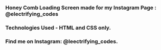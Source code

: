 ### Honey Comb Loading Screen made for my Instagram Page : @electrifying_codes

### Technologies Used - HTML and CSS only.

### Find me on Instagram: @leectrifying_codes.

[instagram]: https://www.instagram.com/electrifying_codes